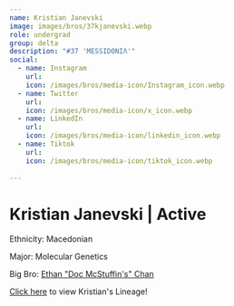 ```yaml
---
name: Kristian Janevski
image: images/bros/37kjanevski.webp
role: undergrad
group: delta
description: "#37 'MESSIDONIΛ'"
social: 
  - name: Instagram
    url: 
    icon: /images/bros/media-icon/Instagram_icon.webp
  - name: Twitter
    url:
    icon: /images/bros/media-icon/x_icon.webp
  - name: LinkedIn
    url: 
    icon: /images/bros/media-icon/linkedin_icon.webp
  - name: Tiktok
    url: 
    icon: /images/bros/media-icon/tiktok_icon.webp
            
---
```


# Kristian Janevski | Active
Ethnicity: Macedonian

Major: Molecular Genetics

Big Bro: [Ethan "Doc McStuffin's" Chan](01echan)

[Click here](/ujis/) to view Kristian's Lineage!